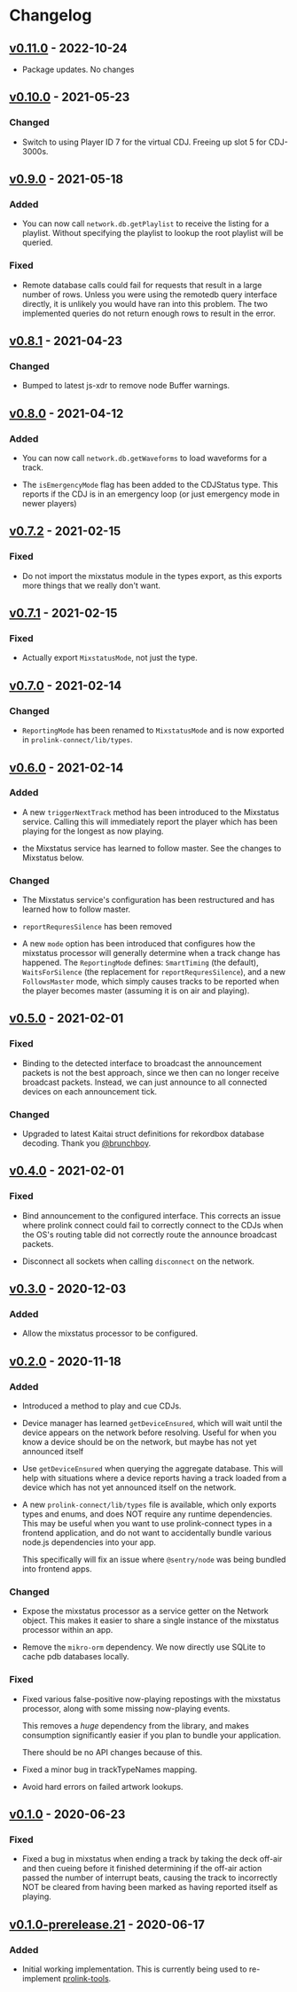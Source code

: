 # Changelog

## [v0.11.0] - 2022-10-24

- Package updates. No changes

## [v0.10.0] - 2021-05-23

### Changed

- Switch to using Player ID 7 for the virtual CDJ. Freeing up slot 5 for
  CDJ-3000s.

## [v0.9.0] - 2021-05-18

### Added

- You can now call `network.db.getPlaylist` to receive the listing for a
  playlist. Without specifying the playlist to lookup the root playlist will be
  queried.

### Fixed

- Remote database calls could fail for requests that result in a large number
  of rows. Unless you were using the remotedb query interface directly, it is
  unlikely you would have ran into this problem. The two implemented queries do
  not return enough rows to result in the error.

## [v0.8.1] - 2021-04-23

### Changed

- Bumped to latest js-xdr to remove node Buffer warnings.

## [v0.8.0] - 2021-04-12

### Added

- You can now call `network.db.getWaveforms` to load waveforms for a track.

- The `isEmergencyMode` flag has been added to the CDJStatus type. This reports
  if the CDJ is in an emergency loop (or just emergency mode in newer players)

## [v0.7.2] - 2021-02-15

### Fixed

- Do not import the mixstatus module in the types export, as this exports more
  things that we really don't want.

## [v0.7.1] - 2021-02-15

### Fixed

- Actually export `MixstatusMode`, not just the type.

## [v0.7.0] - 2021-02-14

### Changed

- `ReportingMode` has been renamed to `MixstatusMode` and is now exported in
  `prolink-connect/lib/types`.

## [v0.6.0] - 2021-02-14

### Added

- A new `triggerNextTrack` method has been introduced to the Mixstatus service.
  Calling this will immediately report the player which has been playing for
  the longest as now playing.

- the Mixstatus service has learned to follow master. See the changes to
  Mixstatus below.

### Changed

- The Mixstatus service's configuration has been restructured and has learned
  how to follow master.

- `reportRequresSilence` has been removed

- A new `mode` option has been introduced that configures how the mixstatus
  processor will generally determine when a track change has happened. The
  `ReportingMode` defines: `SmartTiming` (the default), `WaitsForSilence`
  (the replacement for `reportRequresSilence`), and a new `FollowsMaster`
  mode, which simply causes tracks to be reported when the player becomes
  master (assuming it is on air and playing).

## [v0.5.0] - 2021-02-01

### Fixed

- Binding to the detected interface to broadcast the announcement packets is not
  the best approach, since we then can no longer receive broadcast packets.
  Instead, we can just announce to all connected devices on each announcement
  tick.

### Changed

- Upgraded to latest Kaitai struct definitions for rekordbox database decoding.
  Thank you [@brunchboy](https://github.com/brunchboy).

## [v0.4.0] - 2021-02-01

### Fixed

- Bind announcement to the configured interface. This corrects an issue where
  prolink connect could fail to correctly connect to the CDJs when the OS's
  routing table did not correctly route the announce broadcast packets.

- Disconnect all sockets when calling `disconnect` on the network.

## [v0.3.0] - 2020-12-03

### Added

- Allow the mixstatus processor to be configured.

## [v0.2.0] - 2020-11-18

### Added

- Introduced a method to play and cue CDJs.

- Device manager has learned `getDeviceEnsured`, which will wait until the
  device appears on the network before resolving. Useful for when you know a
  device should be on the network, but maybe has not yet announced itself

- Use `getDeviceEnsured` when querying the aggregate database. This will help
  with situations where a device reports having a track loaded from a device
  which has not yet announced itself on the network.

- A new `prolink-connect/lib/types` file is available, which only exports types
  and enums, and does NOT require any runtime dependencies. This may be useful
  when you want to use prolink-connect types in a frontend application, and do
  not want to accidentally bundle various node.js dependencies into your app.

  This specifically will fix an issue where `@sentry/node` was being bundled
  into frontend apps.

### Changed

- Expose the mixstatus processor as a service getter on the Network object.
  This makes it easier to share a single instance of the mixstatus processor
  within an app.

- Remove the `mikro-orm` dependency. We now directly use SQLite to cache pdb
  databases locally.

### Fixed

- Fixed various false-positive now-playing repostings with the mixstatus
  processor, along with some missing now-playing events.

  This removes a _huge_ dependency from the library, and makes consumption
  significantly easier if you plan to bundle your application.

  There should be no API changes because of this.

- Fixed a minor bug in trackTypeNames mapping.

- Avoid hard errors on failed artwork lookups.

## [v0.1.0] - 2020-06-23

### Fixed

- Fixed a bug in mixstatus when ending a track by taking the deck off-air and
  then cueing before it finished determining if the off-air action passed the
  number of interrupt beats, causing the track to incorrectly NOT be cleared
  from having been marked as having reported itself as playing.

## [v0.1.0-prerelease.21] - 2020-06-17

### Added

- Initial working implementation. This is currently being used to re-implement
  [prolink-tools](https://github.com/evanpurkhiser/prolink-tools).

[unreleased]: https://github.com/evanpurkhiser/prolink-connect/compare/v0.11.0...HEAD
[v0.11.0]: https://github.com/evanpurkhiser/prolink-connect/compare/v0.10.0...v0.11.0
[v0.10.0]: https://github.com/evanpurkhiser/prolink-connect/compare/v0.9.0...v0.10.0
[v0.9.0]: https://github.com/evanpurkhiser/prolink-connect/compare/v0.8.1...v0.9.0
[v0.8.1]: https://github.com/evanpurkhiser/prolink-connect/compare/v0.8.0...v0.8.1
[v0.8.0]: https://github.com/evanpurkhiser/prolink-connect/compare/v0.7.2...v0.8.0
[v0.7.2]: https://github.com/evanpurkhiser/prolink-connect/compare/v0.7.1...v0.7.2
[v0.7.1]: https://github.com/evanpurkhiser/prolink-connect/compare/v0.7.0...v0.7.1
[v0.7.0]: https://github.com/evanpurkhiser/prolink-connect/compare/v0.6.0...v0.7.0
[v0.6.0]: https://github.com/evanpurkhiser/prolink-connect/compare/v0.5.0...v0.6.0
[v0.5.0]: https://github.com/evanpurkhiser/prolink-connect/compare/v0.4.0...v0.5.0
[v0.4.0]: https://github.com/evanpurkhiser/prolink-connect/compare/v0.3.0...v0.4.0
[v0.3.0]: https://github.com/evanpurkhiser/prolink-connect/compare/v0.2.0...v0.3.0
[v0.2.0]: https://github.com/evanpurkhiser/prolink-connect/compare/v0.1.0...v0.2.0
[v0.1.0]: https://github.com/evanpurkhiser/prolink-connect/compare/v0.1.0-prerelease.21...v0.1.0
[v0.1.0-prerelease.21]: https://github.com/evanpurkhiser/prolink-connect/compare/ef4b95d...v0.1.0-prerelease.21

